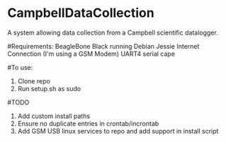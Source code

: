 # CampbellDataCollection
A system allowing data collection from a Campbell scientific datalogger.

#Requirements:
BeagleBone Black running Debian Jessie
Internet Connection (I'm using a GSM Modem)
UART4 serial cape

#To use:
1) Clone repo
2) Run setup.sh as sudo

#TODO
1) Add custom install paths
2) Ensure no duplicate entries in crontab/incrontab
3) Add GSM USB linux services to repo and add support in install script

